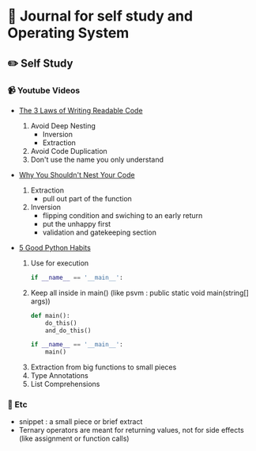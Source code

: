 # 🧾 Journal for self study and Operating System

## ✏️ Self Study

### 📹 Youtube Videos

- [The 3 Laws of Writing Readable Code](https://www.youtube.com/watch?v=-AzSRHiV9Cc)

  1. Avoid Deep Nesting
     - Inversion
     - Extraction
  2. Avoid Code Duplication
  3. Don't use the name you only understand

- [Why You Shouldn't Nest Your Code](https://www.youtube.com/watch?v=CFRhGnuXG-4)
  1. Extraction
     - pull out part of the function
  2. Inversion
     - flipping condition and swiching to an early return
     - put the unhappy first
     - validation and gatekeeping section
- [5 Good Python Habits](https://www.youtube.com/watch?v=I72uD8ED73U&t=131s)
  1. Use for execution
     ```python
     if __name__ == '__main__':
     ```
  2. Keep all inside in main() (like psvm : public static void main(string[] args))
     ```python
     def main():
         do_this()
         and_do_this()

     if __name__ == '__main__':
         main()
     ```
  3. Extraction from big functions to small pieces
  4. Type Annotations
  5. List Comprehensions

### 🎯 Etc

- snippet : a small piece or brief extract
- Ternary operators are meant for returning values, not for side effects (like assignment or function calls)
